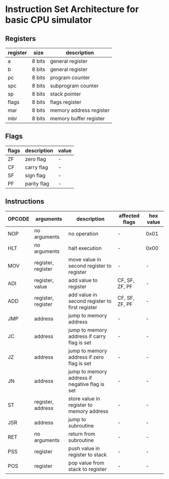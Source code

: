 # Instruction Set Architecture for basic CPU simulator

## Registers
register | size | description
---------|------|------------
a | 8 bits | general register
b | 8 bits | general register
pc | 8 bits | program counter
spc | 8 bits | subprogram counter
sp | 8 bits | stack pointer
flags | 8 bits | flags register
mar | 8 bits | memory address register
mbr | 8 bits | memory buffer register

## Flags
flags | description | value
------|-------------|------
ZF | zero flag | -
CF | carry flag | -
SF | sign flag | -
PF | parity flag | -

## Instructions
OPCODE | arguments | description | affected flags | hex value
-------|-----------|-------------|----------------|----------
NOP | no arguments | no operation | - | 0x01
HLT | no arguments | halt execution | - | 0x00
MOV | register, register | move value in second register to register | - | -
ADI | register, value | add value to register | CF, SF, ZF, PF | -
ADD | register, register | add value in second register to first register | CF, SF, ZF, PF | -
JMP | address | jump to memory address | - | -
JC | address | jump to memory address if carry flag is set | - | -
JZ | address | jump to memory address if zero flag is set | - | -
JN | address | jump to memory address if negative flag is set | - | -
ST | register, address | store value in register to memory address | - | -
JSR | address | jump to subroutine | - | -
RET | no arguments | return from subroutine | - | -
PSS | register | push value in register to stack | - | -
POS | register | pop value from stack to register | - | -
